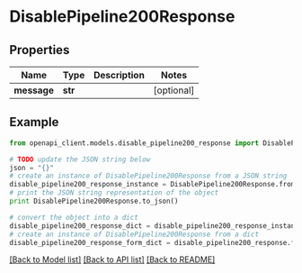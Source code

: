 # DisablePipeline200Response


## Properties
Name | Type | Description | Notes
------------ | ------------- | ------------- | -------------
**message** | **str** |  | [optional] 

## Example

```python
from openapi_client.models.disable_pipeline200_response import DisablePipeline200Response

# TODO update the JSON string below
json = "{}"
# create an instance of DisablePipeline200Response from a JSON string
disable_pipeline200_response_instance = DisablePipeline200Response.from_json(json)
# print the JSON string representation of the object
print DisablePipeline200Response.to_json()

# convert the object into a dict
disable_pipeline200_response_dict = disable_pipeline200_response_instance.to_dict()
# create an instance of DisablePipeline200Response from a dict
disable_pipeline200_response_form_dict = disable_pipeline200_response.from_dict(disable_pipeline200_response_dict)
```
[[Back to Model list]](../README.md#documentation-for-models) [[Back to API list]](../README.md#documentation-for-api-endpoints) [[Back to README]](../README.md)



